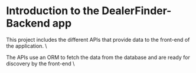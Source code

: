 # Introduction to the DealerFinder-Backend app

This project includes the different APIs that provide data to the front-end of the application. \

The APIs use an ORM to fetch the data from the database and are ready for discovery by the front-end \
